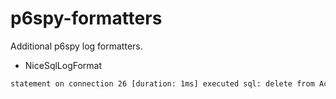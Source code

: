 # p6spy-formatters
Additional p6spy log formatters.

* NiceSqlLogFormat
```bash
statement on connection 26 [duration: 1ms] executed sql: delete from Account
```